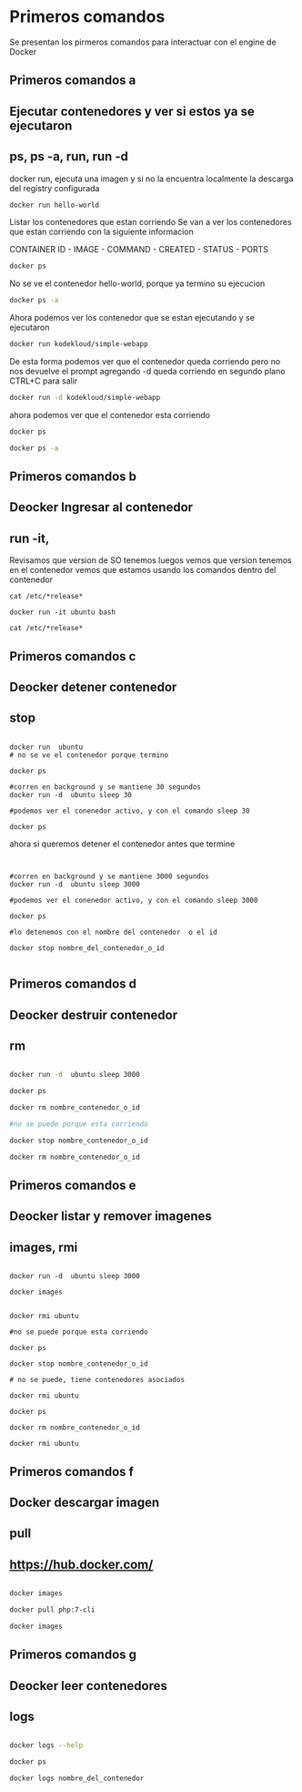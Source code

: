 # Primeros comandos

Se presentan los pirmeros comandos para interactuar con el engine de Docker

## Primeros comandos a 
## Ejecutar contenedores y ver si estos ya se ejecutaron
## ps, ps -a, run, run -d

docker run, ejecuta una imagen y si no la encuentra localmente la descarga del registry configurada

```bash
docker run hello-world
```

Listar los contenedores que estan corriendo
Se van a ver los contenedores que estan corriendo con la siguiente informacion

CONTAINER ID - IMAGE - COMMAND - CREATED - STATUS - PORTS


```bash
docker ps
```

No se ve el contenedor hello-world, porque ya termino su ejecucion

```bash
docker ps -a
```
Ahora podemos ver los contenedor que se estan ejecutando y se ejecutaron


```bash
docker run kodekloud/simple-webapp
```
De esta forma podemos ver que el contenedor queda corriendo pero no nos devuelve el prompt
agregando -d queda corriendo en segundo plano
CTRL+C para salir

```bash
docker run -d kodekloud/simple-webapp
```
ahora podemos ver que el contenedor esta corriendo

```bash
docker ps

docker ps -a
```

## Primeros comandos b
## Deocker Ingresar al contenedor
## run -it, 

Revisamos que version de SO tenemos
luegos vemos que version tenemos en el contenedor
vemos que estamos usando los comandos dentro del contenedor

```
cat /etc/*release*

docker run -it ubuntu bash 

cat /etc/*release*

```
## Primeros comandos c
## Deocker detener contenedor
## stop


```

docker run  ubuntu
# no se ve el contenedor porque termino

docker ps

#corren en background y se mantiene 30 segundos
docker run -d  ubuntu sleep 30

#podemos ver el conenedor activo, y con el comando sleep 30

docker ps

```

ahora si queremos detener el contenedor antes que termine

```


#corren en background y se mantiene 3000 segundos
docker run -d  ubuntu sleep 3000

#podemos ver el conenedor activo, y con el comando sleep 3000

docker ps

#lo detenemos con el nombre del contenedor  o el id

docker stop nombre_del_contenedor_o_id


```
## Primeros comandos d
## Deocker destruir contenedor
## rm

```bash

docker run -d  ubuntu sleep 3000

docker ps

docker rm nombre_contenedor_o_id

#no se puede porque esta corriendo

docker stop nombre_contenedor_o_id

docker rm nombre_contenedor_o_id

```
## Primeros comandos e
## Deocker listar y remover imagenes
## images, rmi

```

docker run -d  ubuntu sleep 3000

docker images


docker rmi ubuntu

#no se puede porque esta corriendo

docker ps

docker stop nombre_contenedor_o_id

# no se puede, tiene contenedores asociados

docker rmi ubuntu

docker ps

docker rm nombre_contenedor_o_id

docker rmi ubuntu
```
## Primeros comandos f
## Docker descargar imagen
## pull 
## https://hub.docker.com/


```bash

docker images

docker pull php:7-cli

docker images

```
## Primeros comandos g
## Deocker leer contenedores
## logs

```bash

docker logs --help 

docker ps

docker logs nombre_del_contenedor

```


